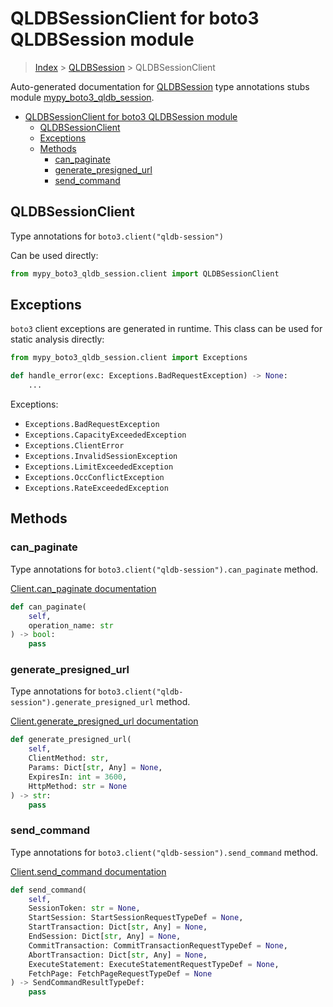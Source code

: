 # QLDBSessionClient for boto3 QLDBSession module

> [Index](../index.md) > [QLDBSession](./index.md) > QLDBSessionClient

Auto-generated documentation for [QLDBSession](https://boto3.amazonaws.com/v1/documentation/api/latest/reference/services/qldb-session.html#QLDBSession)
type annotations stubs module [mypy_boto3_qldb_session](https://pypi.org/project/mypy-boto3-qldb-session/).

- [QLDBSessionClient for boto3 QLDBSession module](#qldbsessionclient-for-boto3-qldbsession-module)
  - [QLDBSessionClient](#qldbsessionclient)
  - [Exceptions](#exceptions)
  - [Methods](#methods)
    - [can_paginate](#can_paginate)
    - [generate_presigned_url](#generate_presigned_url)
    - [send_command](#send_command)

## QLDBSessionClient

Type annotations for `boto3.client("qldb-session")`

Can be used directly:

```python
from mypy_boto3_qldb_session.client import QLDBSessionClient
```

## Exceptions


`boto3` client exceptions are generated in runtime. This class can be used for static analysis directly:

```python
from mypy_boto3_qldb_session.client import Exceptions

def handle_error(exc: Exceptions.BadRequestException) -> None:
    ...
```


Exceptions:

- `Exceptions.BadRequestException`
- `Exceptions.CapacityExceededException`
- `Exceptions.ClientError`
- `Exceptions.InvalidSessionException`
- `Exceptions.LimitExceededException`
- `Exceptions.OccConflictException`
- `Exceptions.RateExceededException`


## Methods


### can_paginate

Type annotations for `boto3.client("qldb-session").can_paginate` method.

[Client.can_paginate documentation](https://boto3.amazonaws.com/v1/documentation/api/latest/reference/services/qldb-session.html#QLDBSession.Client.can_paginate)

```python
def can_paginate(
    self,
    operation_name: str
) -> bool:
    pass
```

### generate_presigned_url

Type annotations for `boto3.client("qldb-session").generate_presigned_url` method.

[Client.generate_presigned_url documentation](https://boto3.amazonaws.com/v1/documentation/api/latest/reference/services/qldb-session.html#QLDBSession.Client.generate_presigned_url)

```python
def generate_presigned_url(
    self,
    ClientMethod: str,
    Params: Dict[str, Any] = None,
    ExpiresIn: int = 3600,
    HttpMethod: str = None
) -> str:
    pass
```

### send_command

Type annotations for `boto3.client("qldb-session").send_command` method.

[Client.send_command documentation](https://boto3.amazonaws.com/v1/documentation/api/latest/reference/services/qldb-session.html#QLDBSession.Client.send_command)

```python
def send_command(
    self,
    SessionToken: str = None,
    StartSession: StartSessionRequestTypeDef = None,
    StartTransaction: Dict[str, Any] = None,
    EndSession: Dict[str, Any] = None,
    CommitTransaction: CommitTransactionRequestTypeDef = None,
    AbortTransaction: Dict[str, Any] = None,
    ExecuteStatement: ExecuteStatementRequestTypeDef = None,
    FetchPage: FetchPageRequestTypeDef = None
) -> SendCommandResultTypeDef:
    pass
```